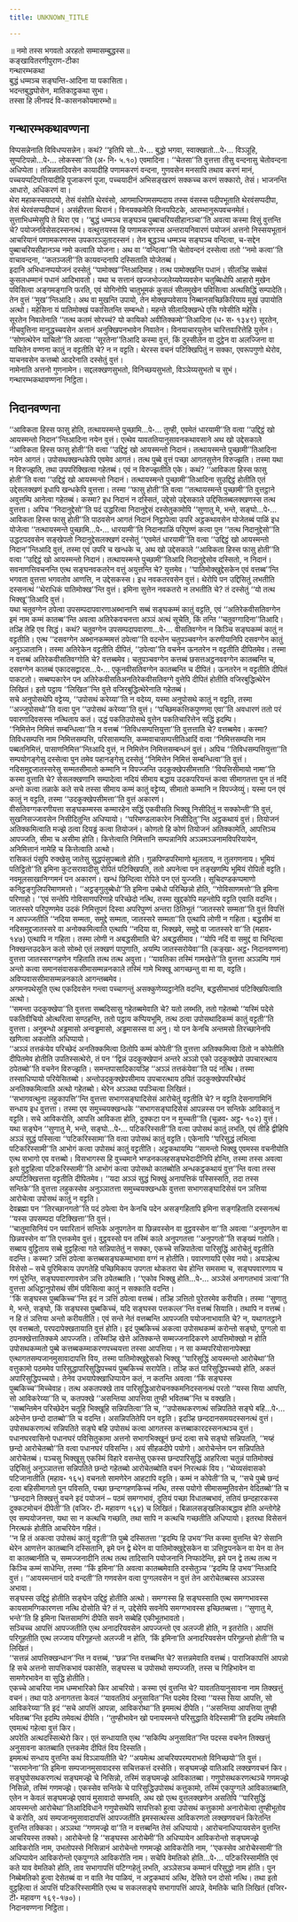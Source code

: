 ```yaml
---
title: UNKNOWN_TITLE

---
```

॥ नमो तस्स भगवतो अरहतो सम्मासम्बुद्धस्स॥  
कङ्खावितरणीपुराण-टीका  
गन्थारम्भकथा  
बुद्धं धम्मञ्च सङ्घन्ति-आदिना या पकासिता।  
भदन्तबुद्धघोसेन, मातिकाट्ठकथा सुभा।  
तस्सा हि लीनपदं वि-कासनकोयमारम्भो॥  


## गन्थारम्भकथावण्णना

विप्पसन्नेनाति विविधप्पसन्नेन। कथं? ‘‘इतिपि सो…पे॰… बुद्धो भगवा, स्वाक्खातो…पे॰… विञ्ञूहि, सुप्पटिपन्नो…पे॰… लोकस्सा’’ति (अ॰ नि॰ ५.१०) एवमादिना। ‘‘चेतसा’’ति वुत्तत्ता तीसु वन्दनासु चेतोवन्दना अधिप्पेता। तन्निन्नतादिवसेन कायादीहि पणामकरणं वन्दना, गुणवसेन मनसापि तथाव करणं मानं, पच्चयप्पटिपत्तियादीहि पूजाकरणं पूजा, पच्चयादीनं अभिसङ्खरणं सक्कच्च करणं सक्कारो, तेसं। भाजनन्ति आधारो, अधिकरणं वा।  
थेरा महाकस्सपादयो, तेसं वंसोति थेरवंसो, आगमाधिगमसम्पदाय तस्स वंसस्स पदीपभूताति थेरवंसप्पदीपा, तेसं थेरवंसप्पदीपानं। असंहीरत्ता थिरानं। विनयक्कमेति विनयपिटके, आरम्भानुरूपवचनमेतं। सुत्ताभिधम्मेसुपि ते थिरा एव। ‘‘बुद्धं धम्मञ्च सङ्घञ्च पुब्बाचरियसीहानञ्चा’’ति अवत्वा कस्मा विसुं वुत्तन्ति चे? पयोजनविसेसदस्सनत्थं। वत्थुत्तयस्स हि पणामकरणस्स अन्तरायनिवारणं पयोजनं अत्तनो निस्सयभूतानं आचरियानं पणामकरणस्स उपकारञ्ञुतादस्सनं। तेन बुद्धञ्च धम्मञ्च सङ्घञ्च वन्दित्वा, च-सद्देन पुब्बाचरियसीहानञ्च नमो कत्वाति योजना। अथ वा ‘‘वन्दित्वा’’ति चेतोवन्दनं दस्सेत्वा ततो ‘‘नमो कत्वा’’ति वाचावन्दना, ‘‘कतञ्जली’’ति कायवन्दनापि दस्सिताति योजेतब्बं।  
इदानि अभिधानप्पयोजनं दस्सेतुं ‘‘पामोक्ख’’न्तिआदिमाह। तत्थ पामोक्खन्ति पधानं। सीलञ्हि सब्बेसं कुसलधम्मानं पधानं आदिभावतो। यथा च सत्तानं खज्जभोज्जलेय्यपेय्यवसेन चतुब्बिधोपि आहारो मुखेन पविसित्वा अङ्गमङ्गानि फरति, एवं योगिनोपि चातुभूमकं कुसलं सीलमुखेन पविसित्वा अत्थसिद्धिं सम्पादेति। तेन वुत्तं ‘‘मुख’’न्तिआदि। अथ वा मुखन्ति उपायो, तेन मोक्खप्पवेसाय निब्बानसच्छिकिरियाय मुखं उपायोति अत्थो। महेसिना यं पातिमोक्खं पकासितन्ति सम्बन्धो। महन्ते सीलादिक्खन्धे एसि गवेसीति महेसि।  
सूरतेन निवातेनाति ‘‘तत्थ कतमं सोरच्चं? यो कायिको अवीतिक्कमो’’तिआदिना (ध॰ स॰ १३४९) सूरतेन, नीचवुत्तिना मानुद्धच्चवसेन अत्तानं अनुक्खिपनभावेन निवातेन। विनयाचारयुत्तेन चारित्तवारित्तेहि युत्तेन। ‘‘सोणत्थेरेन याचितो’’ति अवत्वा ‘‘सूरतेना’’तिआदि कस्मा वुत्तं, किं दुस्सीलेन वा दुट्ठेन वा अलज्जिना वा याचितेन वण्णना कातुं न वट्टतीति चे? न न वट्टति। थेरस्स वचनं पटिक्खिपितुं न सक्का, एवरूपगुणो थेरोव, याचनवसेन कत्तब्बो आदरेनाति दस्सेतुं वुत्तं।  
नामेनाति अत्तनो गुणनामेन। सद्दलक्खणसुभतो, विनिच्छयसुभतो, विञ्ञेय्यसुभतो च सुभं।  
गन्थारम्भकथावण्णना निट्ठिता।  


## निदानवण्णना

‘‘आविकता हिस्स फासु होति, तत्थायस्मन्ते पुच्छामि…पे॰… तुण्ही, एवमेतं धारयामी’’ति वत्वा ‘‘उद्दिट्ठं खो आयस्मन्तो निदान’’न्तिआदिना नयेन वुत्तं। एत्थेव यावततियानुसावनकथावसाने अथ खो उद्देसकाले ‘‘आविकता हिस्स फासु होती’’ति वत्वा ‘‘उद्दिट्ठं खो आयस्मन्तो निदानं। तत्थायस्मन्ते पुच्छामी’’तिआदिना नयेन आगतं। उपोसथक्खन्धकेपि एवमेव आगतं। तत्थ पुब्बे वुत्तं पच्छा आगतसुत्तेन विरुज्झति। तस्मा यथा न विरुज्झति, तथा उपपरिक्खित्वा गहेतब्बं। एवं न विरुज्झतीति एके। कथं? ‘‘आविकता हिस्स फासु होती’’ति वत्वा ‘‘उद्दिट्ठं खो आयस्मन्तो निदानं। तत्थायस्मन्ते पुच्छामी’’तिआदिना सुउद्दिट्ठं होतीति एतं उद्देसलक्खणं इधापि खन्धकेपि वुत्तत्ता। तस्मा ‘‘फासु होती’’ति वत्वा ‘‘तत्थायस्मन्ते पुच्छामी’’ति वुत्तट्ठाने अवुत्तम्पि आनेत्वा गहेतब्बं। कस्मा? इध निदानं न दस्सितं, उद्देसो उद्देसकाले उद्दिसितब्बलक्खणस्स तत्थ वुत्तत्ता। अपिच ‘‘निदानुद्देसो’’ति पदं उद्धरित्वा निदानुद्देसं दस्सेतुकामोपि ‘‘सुणातु मे, भन्ते, सङ्घो…पे॰… आविकता हिस्स फासु होती’’ति पाठवसेन आगतं निदानं निट्ठापेत्वा उपरि अट्ठकथावसेन योजेतब्बं पाळिं इध योजेत्वा ‘‘तत्थायस्मन्ते पुच्छामि…पे॰… धारयामी’’ति निदानपाळिं परिपुण्णं कत्वा पुन ‘‘तत्थ निदानुद्देसो’’ति उद्धटपदवसेन सङ्खेपतो निदानुद्देसलक्खणं दस्सेतुं ‘‘एवमेतं धारयामी’’ति वत्वा ‘‘उद्दिट्ठं खो आयस्मन्तो निदान’’न्तिआदि वुत्तं, तस्मा एवं उपरि च खन्धके च, अथ खो उद्देसकाले ‘‘आविकता हिस्स फासु होती’’ति वत्वा ‘‘उद्दिट्ठं खो आयस्मन्तो निदानं। तत्थायस्मन्ते पुच्छामी’’तिआदि निदानुद्देसोव दस्सितो, न निदानं।  
सवनाणत्तिवचनन्ति एत्थ सङ्घनवकतरेन वत्तुं अयुत्तन्ति चे? युत्तमेव। ‘‘पातिमोक्खुद्देसकेन एवं वत्तब्ब’’न्ति भगवता वुत्तत्ता भगवतोव आणत्ति, न उद्देसकस्स। इध नवकतरवसेन वुत्तं। थेरोपि पन उद्दिसितुं लभतीति दस्सनत्थं ‘‘थेराधिकं पातिमोक्ख’’न्ति वुत्तं। इमिना सुत्तेन नवकतरो न लभतीति चे? तं दस्सेतुं ‘‘यो तत्थ भिक्खू’’तिआदि वुत्तं।  
यथा चतुवग्गेन ठपेत्वा उपसम्पदापवारणाअब्भानानि सब्बं सङ्घकम्मं कातुं वट्टति, एवं ‘‘अतिरेकवीसतिवग्गेन इमं नाम कम्मं कातब्ब’’न्ति अवत्वा अतिरेकवचनत्ता अञ्ञं अत्थं सूचेति, किं तन्ति ‘‘चतुवग्गादिना’’तिआदि। तञ्हि तेहि एव सिद्धं। कथं? चतुवग्गेन उपसम्पदापवारणा…पे॰… वीसतिवग्गेन न किञ्चि सङ्घकम्मं कातुं न वट्टतीति। एत्थ ‘‘दसवग्गेन अब्भानकम्ममत्तं ठपेत्वा’’ति वदन्तेन चतुपञ्चवग्गेन करणीयानिपि दसवग्गेन कातुं अनुञ्ञातानि। तस्मा अतिरेकेन वट्टतीति दीपितं, ‘‘ठपेत्वा’’ति वचनेन ऊनतरेन न वट्टतीति दीपितमेव। तस्मा न वत्तब्बं अतिरेकवीसतिवग्गोति चे? वत्तब्बमेव। चतुपञ्चवग्गेन कत्तब्बं छसत्तअट्ठनववग्गेन कातब्बन्ति च, दसवग्गेन कातब्बं एकादसद्वादस…पे॰… एकूनवीसतिवग्गेन कातब्बन्ति च दीपितं। ऊनतरेन न वट्टतीति दीपितं पाकटतो। सब्बप्पकारेन पन अतिरेकवीसतिअनतिरेकवीसतिवग्गे वुत्तेपि दीपितं होतीति वजिरबुद्धित्थेरेन लिखितं। इतो पट्ठाय ‘‘लिखित’’न्ति वुत्ते वजिरबुद्धित्थेरेनाति गहेतब्बं।  
सचे अनुपोसथेपि वट्टेय्य, ‘‘उपोसथं करेय्या’’ति न वदेय्य, यस्मा अनुपोसथे कातुं न वट्टति, तस्मा ‘‘अज्जुपोसथो’’ति वत्वा पुन ‘‘उपोसथं करेय्या’’ति वुत्तं। ‘‘पच्छिमकत्तिकपुण्णमा एवा’’ति अवधारणं ततो परं पवारणादिवसस्स नत्थिताय कतं। उद्धं पकतिउपोसथे वुत्तेन पकतिचारित्तेन सद्धिं इदम्पि।  
‘‘निमित्तेन निमित्तं सम्बन्धित्वा’’ति न वत्तब्बं ‘‘तिविधसम्पत्तियुत्ता’’ति वुत्तत्ताति चे? वत्तब्बमेव। कस्मा? तिविधसम्पत्ति नाम निमित्तसम्पत्ति, परिसासम्पत्ति, कम्मवाचासम्पत्तीतिआदिं वत्वा ‘‘निमित्तसम्पत्ति नाम पब्बतनिमित्तं, पासाणनिमित्त’’न्तिआदि वुत्तं, न निमित्तेन निमित्तसम्बन्धनं वुत्तं। अपिच ‘‘तिविधसम्पत्तियुत्ता’’ति सम्पयोगङ्गेसु दस्सेत्वा पुन तमेव पहानङ्गेसु दस्सेतुं ‘‘निमित्तेन निमित्तं सम्बन्धित्वा’’ति वुत्तं। नदिसमुद्दजातस्सरेसु सम्मतसीमातो कम्मानि न विपज्जन्ति उदकुक्खेपसीमत्ताति ‘‘विपत्तिसीमायो नामा’’ति कस्मा वुत्ताति चे? सेसलक्खणानि सम्पादेत्वा नदियं सीमाय बद्धाय उदकपरियन्तं कत्वा सीमागतत्ता पुन तं नदिं अन्तो कत्वा तळाके कते सचे तस्सा सीमाय कम्मं कातुं वट्टेय्य, सीमातो कम्मानि न विपज्जेय्युं। यस्मा पन एवं कातुं न वट्टति, तस्मा ‘‘उदकुक्खेपसीमत्ता’’ति वुत्तं अकारणं।  
वीसतिवग्गकरणीयत्ता सङ्घकम्मस्स कम्मारहेन सद्धिं एकवीसति भिक्खू निसीदितुं न सक्कोन्ती’’ति वुत्तं, सुखनिसज्जावसेन निसीदितुन्ति अधिप्पायो। ‘‘परिमण्डलाकारेन निसीदितु’’न्ति अट्ठकथायं वुत्तं। तियोजनं अतिक्कमित्वाति मज्झे ठत्वा दियड्ढं कत्वा तियोजनं। कोणतो हि कोणं तियोजनं अतिक्कामेति, आपत्तिञ्च आपज्जति, सीमा च असीमा होति। कित्तेत्वाति निमित्तानि सम्पन्नानिपि अञ्ञमञ्ञनामविपरियायेन, अनिमित्तानं नामेहि च कित्तेत्वाति अत्थो।  
रासिकतं पंसुपि रुक्खेसु जातेसु सुद्धपंसुपब्बतो होति। गुळपिण्डपरिमाणो थूलताय, न तुलगणनाय। भूमियं पतिट्ठितो’’ति इमिना कुटसरावादीसु रोपितं पटिक्खिपति, ततो अपनेत्वा पन तङ्खणम्पि भूमियं रोपितो वट्टति। नवमूलसाखानिग्गमनं पन अकारणं। खन्धं छिन्दित्वा रोपिते पन एतं युज्जति। सूचिदण्डकप्पमाणो कनिट्ठङ्गुलिपरिमाणमत्तो। ‘‘अट्ठङ्गुलुब्बेधो’’ति इमिना उब्बेधो परिच्छिन्नो होति, ‘‘गोविसाणमत्तो’’ति इमिना परिणाहो। ‘‘एवं सन्तेपि गोविसाणपरिणाहे परिच्छेदो नत्थि, तस्मा खुद्दकोपि महन्तोपि वट्टति एवाति वदन्ति।  
जातस्सरे परिपुण्णमेव उदकं निमित्तूपगं दिस्वा अपरिपुण्णं अन्तरा ठितिभूतं ‘‘जातस्सरे सम्मता’’ति वुत्तं विपत्तिं न आपज्जतीति ‘‘नदिया सम्मता, समुद्दे सम्मता, जातस्सरे सम्मता’’ति एत्थापि लोणी न गहिता। बद्धसीमं वा नदिसमुद्दजातस्सरे वा अनोक्कमित्वाति एत्थापि ‘‘नदिया वा, भिक्खवे, समुद्दे वा जातस्सरे वा’’ति (महाव॰ १४७) एत्थापि न गहिता। तस्मा लोणी न अबद्धसीमाति चे? अबद्धसीमाव। ‘‘योपि नदिं वा समुद्दं वा भिन्दित्वा निक्खन्तउदकेन कतो सोब्भो एतं लक्खणं पापुणाति, अयम्पि जातस्सरोयेवा’’ति (कङ्खा॰ अट्ठ॰ निदानवण्णना) वुत्तत्ता जातस्सरग्गहणेन गहिताति तत्थ तत्थ अवुत्ता। ‘‘यावतिका तस्मिं गामखेत्ते’’ति वुत्तत्ता अञ्ञम्पि गामं अन्तो कत्वा समानसंवासकसीमासम्मन्ननकाले तस्मिं गामे भिक्खू आगच्छन्तु वा मा वा, वट्टति। अविप्पवाससीमासम्मन्ननकाले आगन्तब्बमेव।  
अगमनपथेसूति एत्थ एकदिवसेन गन्त्वा पच्चागन्तुं असक्कुणेय्यट्ठानेति वदन्ति, बद्धसीमाभावं पटिक्खिपित्वाति अत्थो।  
‘‘समन्ता उदकुक्खेपा’’ति वुत्तत्ता सब्बदिसासु गहेतब्बमेवाति चे? यतो लब्भति, ततो गहेतब्बो ‘‘यस्मिं पदेसे पकतिवीचियो ओत्थरित्वा सण्ठहन्ति, ततो पट्ठाय कप्पियभूमि, तत्थ ठत्वा उपोसथादिकम्मं कातुं वट्टती’’ति वुत्तत्ता। अनुबन्धो अड्ढमासो अन्वड्ढमासो, अड्ढमासस्स वा अनु। यो पन केनचि अन्तमसो तिरच्छानेनपि खणित्वा अकतोति अधिप्पायो।  
‘‘अञ्ञं तत्तकंयेव परिच्छेदं अनतिक्कमित्वा ठितोपि कम्मं कोपेती’’ति वुत्तत्ता अतिक्कमित्वा ठितो न कोपेतीति दीपितमेव होतीति उपतिस्सत्थेरो, तं पन ‘‘द्विन्नं उदकुक्खेपानं अन्तरे अञ्ञो एको उदकुक्खेपो उपचारत्थाय ठपेतब्बो’’ति वचनेन विरुज्झति। समन्तपासादिकायञ्हि ‘‘अञ्ञं तत्तकंयेवा’’ति पदं नत्थि। तस्मा तस्साधिप्पायो परियेसितब्बो। अन्तोउदकुक्खेपसीमाय उपचारत्थाय ठपितं उदकुक्खेपपरिच्छेदं अनतिक्कमित्वाति अत्थो गहेतब्बो। थेरेन अञ्ञथा पपञ्चित्वा लिखितं।  
‘‘सभागवत्थुना लहुकापत्ति’’न्ति वुत्तत्ता सभागसङ्घादिसेसं आरोचेतुं वट्टतीति चे? न वट्टति देसनागामिनिं सन्धाय इध वुत्तत्ता। तस्मा एव समुच्चयक्खन्धके ‘‘सभागसङ्घादिसेसं आपन्नस्स पन सन्तिके आविकातुं न वट्टति। सचे आविकरोति, आपत्ति आविकता होति, दुक्कटा पन न मुच्चती’’ति (चूळव॰ अट्ठ॰ १०२) वुत्तं। यथा सङ्घेन ‘‘सुणातु मे, भन्ते, सङ्घो…पे॰… पटिकरिस्सती’’ति वत्वा उपोसथं कातुं लभति, एवं तीहि द्वीहिपि अञ्ञं सुद्धं पस्सित्वा ‘‘पटिकरिस्सामा’’ति वत्वा उपोसथं कातुं वट्टति। एकेनापि ‘‘परिसुद्धं लभित्वा पटिकरिस्सामी’’ति आभोगं कत्वा उपोसथं कातुं वट्टतीति। अट्ठकथायम्पि ‘‘सामन्तो भिक्खु एवमस्स वचनीयोति एत्थ सभागो एव वत्तब्बो। विसभागस्स हि वुच्चमाने भण्डनकलहसङ्घभेदादीनिपि होन्ति, तस्मा तस्स अवत्वा इतो वुट्ठहित्वा पटिकरिस्सामी’’ति आभोगं कत्वा उपोसथो कातब्बोति अन्धकट्ठकथायं वुत्त’’न्ति वत्वा तस्स अप्पटिक्खित्तत्ता वट्टतीति दीपितमेव। ‘‘यदा अञ्ञं सुद्धं भिक्खुं अनापत्तिकं पस्सिस्सति, तदा तस्स सन्तिके’’ति वुत्तत्ता लहुकस्सेव अनुञ्ञातत्ता समुच्चयक्खन्धके वुत्तत्ता सभागसङ्घादिसेसं पन ञत्तिया आरोचेत्वा उपोसथं कातुं न वट्टति।  
देवब्रह्मा पन ‘‘तिरच्छानगतो’’ति पदं ठपेत्वा येन केनचि पदेन असङ्गहितापि इमिना सङ्गहिताति दस्सनत्थं ‘‘यस्स उपसम्पदा पटिक्खित्ता’’ति वुत्तं।  
‘‘चातुमासिनियं पन पवारितानं सन्तिके अनुपगतेन वा छिन्नवस्सेन वा वुट्ठवस्सेन वा’’ति अवत्वा ‘‘अनुपगतेन वा छिन्नवस्सेन वा’’ति एत्तकमेव वुत्तं। वुट्ठवस्सो पन तस्मिं काले अनुपगतत्ता ‘‘अनुपगतो’’ति सङ्ख्यं गतोति। सब्बाय वुट्ठिताय सब्बे वुट्ठहित्वा गते सन्निपातेतुं न सक्का, एकच्चे सन्निपातेत्वा पारिसुद्धिं आरोचेतुं वट्टतीति वदन्ति। कस्मा? ञत्तिं ठपेत्वा कत्तब्बसङ्घकम्माभावा वग्गं न होतीति। पवारणायपि एसेव नयो। अयञ्हेत्थ विसेसो – सचे पुरिमिकाय उपगतेहि पच्छिमिकाय उपगता थोकतरा चेव होन्ति समसमा च, सङ्घपवारणाय च गणं पूरेन्ति, सङ्घपवारणावसेन ञत्ति ठपेतब्बाति। ‘‘एकोव भिक्खु होति…पे॰… अञ्ञेसं अनागतभावं ञत्वा’’ति वुत्तत्ता अधिट्ठानुपोसथं सीमं पविसित्वा कातुं न सक्काति वदन्ति।  
‘‘किं सङ्घस्स पुब्बकिच्च’’न्ति इदं न ञत्तिं ठपेत्वा वत्तब्बं। तञ्हि ञत्तितो पुरेतरमेव करीयति। तस्मा ‘‘सुणातु मे, भन्ते, सङ्घो, किं सङ्घस्स पुब्बकिच्चं, यदि सङ्घस्स पत्तकल्ल’’न्ति वत्तब्बं सियाति। तथापि न वत्तब्बं। न हि तं ञत्तिया अन्तो करीयतीति। एवं सन्ते नेतं वत्तब्बन्ति आपज्जति पयोजनाभावाति चे? न, यथागतट्ठाने एव वत्तब्बतो, परपदापेक्खतायाति वुत्तं होति। इदं पुब्बकिच्चं अकत्वा उपोसथकम्मं करोन्तो सङ्घो, पुग्गलो वा ठपनक्खेत्तातिक्कमे आपज्जति। तस्मिञ्हि खेत्ते अतिक्कन्ते सम्मज्जनादिकरणे आपत्तिमोक्खो न होति उपोसथकम्मतो पुब्बे कत्तब्बकम्माकरणपच्चयत्ता तस्सा आपत्तिया। न सा कम्मपरियोसानापेक्खा एत्थागतसम्पजानमुसावादापत्ति विय, तस्मा पातिमोक्खुद्देसको भिक्खु ‘‘पारिसुद्धिं आयस्मन्तो आरोचेथा’’ति वत्तुकामो पठममेव पारिसुद्धापारिसुद्धिपच्चयं पुब्बकिच्चं सरापेति। तञ्हि कतं पारिसुद्धिपच्चयो होति, अकतं अपारिसुद्धिपच्चयो। तेनेव उभयापेक्खाधिप्पायेन कतं, न कतन्ति अवत्वा ‘‘किं सङ्घस्स पुब्बकिच्च’’मिच्चेवाह। तत्थ अकतपक्खे ताव पारिसुद्धिआरोचनक्कमनिदस्सनत्थं परतो ‘‘यस्स सिया आपत्ति, सो आविकरेय्या’’ति च, कतपक्खे ‘‘असन्तिया आपत्तिया तुण्ही भवितब्ब’’न्ति च वक्खति।  
‘‘सब्बन्तिमेन परिच्छेदेन चतूहि भिक्खूहि सन्निपतित्वा’’ति च, ‘‘उपोसथकरणत्थं सन्निपतिते सङ्घे बहि…पे॰… अदेन्तेन छन्दो दातब्बो’’ति च वदन्ति। असन्निपतितेपि पन वट्टति। इदञ्हि छन्ददानसमयदस्सनत्थं वुत्तं। उपोसथकरणत्थं सन्निपतिते सङ्घे बहि उपोसथं कत्वा आगतस्स कत्तब्बाकारदस्सनत्थञ्च वुत्तं। पधानघरवासिनो पधानघरं पविसितुकामा अत्तनो सभागभिक्खूनं छन्दं दत्वा सचे सङ्घो सन्निपतति, ‘‘मय्हं छन्दो आरोचेतब्बो’’ति वत्वा पधानघरं पविसन्ति। अयं सीहळदीपे पयोगो। आरोचेन्तेन पन सन्निपतिते आरोचेतब्बं। पञ्चसु भिक्खूसु एकस्मिं विहारे वसन्तेसु एकस्स छन्दपारिसुद्धिं आहरित्वा चतुन्नं पातिमोक्खं उद्दिसितुं अनुञ्ञातत्ता सन्निपतिते छन्दो गहेतब्बो आरोचेतब्बोति वचनं निरत्थकं विय। ‘‘थेय्यसंवासको पटिजानातीति (महाव॰ १६५) वचनतो सामणेरेन आहटापि वट्टति। कम्मं न कोपेती’’ति च, ‘‘सचे पुब्बे छन्दं दत्वा बहिसीमागतो पुन पविसति, पच्छा छन्दग्गहणकिच्चं नत्थि, तस्स पयोगो सीमासम्मुतिवसेन वेदितब्बो’’ति च ‘‘छन्ददाने तिक्खत्तुं वचने इदं पयोजनं – पठमं समग्गभावं, दुतियं पच्छा विधातब्बभावं, ततियं छन्दहारकस्स दुक्कटमोचनं दीपेती’’ति (वजिर॰ टी॰ महावग्ग १६४) च लिखितं। बिळालसङ्खलिकाबद्धाव होति अन्तोगेहे एव सम्पयोजनत्ता, यथा सा न कत्थचि गच्छति, तथा सापि न कत्थचि गच्छतीति अधिप्पायो। इतरथा विसेसनं निरत्थकं होतीति आचरियेन गहितं।  
‘‘न हि तं अकत्वा उपोसथं कातुं वट्टती’’ति पुब्बे दस्सितत्ता ‘‘इदम्पि हि उभय’’न्ति कस्मा वुत्तन्ति चे? सेसानि थेरेन आणत्तेन कातब्बानि दस्सितानि, इमे पन द्वे थेरेन वा पातिमोक्खुद्देसकेन वा ञत्तिट्ठपनकेन वा येन वा तेन वा कातब्बानीति च, सम्मज्जनादीनि तत्थ तत्थ तादिसानि पयोजनानि निप्फादेन्ति, इमे पन द्वे तत्थ तत्थ न किञ्चि कम्मं साधेन्ति, तस्मा ‘‘किं इमिना’’ति अवत्वा कातब्बमेवाति दस्सेतुञ्च ‘‘इदम्पि हि उभय’’न्तिआदि वुत्तं। ‘‘आयस्मन्तानं पादे वन्दती’’ति गणवसेन वत्वा पुग्गलवसेन न वुत्तं तेन आरोचेतब्बस्स अञ्ञस्स अभावा।  
सङ्घस्स उद्दिट्ठं होतीति सङ्घेन उद्दिट्ठं होतीति अत्थो। समग्गस्स हि सङ्घस्साति एत्थ समग्गभावस्स कायसामग्गिकारणत्ता नत्थि दोसोति चे? तं न, उद्देसेपि सवनेपि समग्गभावस्स इच्छितब्बत्ता। ‘‘सुणातु मे, भन्ते’’ति हि इमिना चित्तसामग्गिं दीपेति सवने सब्बेहि एकीभूतभावतो।  
सञ्चिच्च आपत्तिं आपज्जतीति एत्थ अनादरियवसेन आपज्जन्तो एव अलज्जी होति, न इतरोति। आपत्तिं परिगूहतीति एत्थ लज्जाय परिगूहन्तो अलज्जी न होति, ‘किं इमिना’ति अनादरियवसेन परिगूहन्तो होती’’ति च लिखितं।  
‘‘सत्तन्नं आपत्तिक्खन्धान’’न्ति न वत्तब्बं, ‘‘छन्न’’न्ति वत्तब्बन्ति चे? सत्तन्नमेवाति वत्तब्बं। पाराजिकापत्तिं आपन्नो हि सचे अत्तनो सापत्तिकभावं पकासेति, सङ्घस्स च उपोसथो सम्पज्जति, तस्स च गिहिभावेन वा सामणेरभावेन वा सुद्धि होतीति।  
एकच्चे आचरिया नाम धम्मभारिको किर आचरियो। कस्मा एवं वुत्तन्ति चे? यावततियानुसावना नाम तिक्खत्तुं वचनं। तथा पाठे अनागतत्ता केवलं ‘‘यावततियं अनुसावित’’न्ति पदमेव दिस्वा ‘‘यस्स सिया आपत्ति, सो आविकरेय्या’’ति इदं ‘‘सचे आपत्तिं आपन्ना, आविकरोथा’’ति इममत्थं दीपेति। ‘‘असन्तिया आपत्तिया तुण्ही भवितब्ब’’न्ति इदम्पि तमेवत्थं दीपेति। ‘‘तुण्हीभावेन खो पनायस्मन्ते परिसुद्धाति वेदिस्सामी’’ति इदम्पि तमेवाति एवमत्थं गहेत्वा वुत्तं किर।  
अपरेति अत्थदस्सित्थेरो किर। एतं सन्धायाति एत्थ ‘‘सकिम्पि अनुसावित’’न्ति पदस्स वचनेन तिक्खत्तुं अनुसावना कातब्बाति एत्तकमेव दीपितं विय दिस्सति।  
इममत्थं सन्धाय वुत्तन्ति कथं विञ्ञायतीति चे? ‘‘अयमेत्थ आचरियपरम्पराभतो विनिच्छयो’’ति वुत्तं।  
‘‘सरमानेना’’ति इमिना सम्पजानमुसावादस्स सचित्तकत्तं दस्सेति। सङ्घमज्झे वातिआदि लक्खणवचनं किर। सङ्घुपोसथकरणत्थं सङ्घमज्झे चे निसिन्नो, तस्मिं सङ्घमज्झे आविकातब्बा। गणुपोसथकरणत्थञ्चे गणमज्झे निसिन्नो, तस्मिं गणमज्झे। एकस्सेव सन्तिके चे पारिसुद्धिउपोसथं कत्तुकामो, तस्मिं एकपुग्गले आविकातब्बाति, एतेन न केवलं सङ्घमज्झे एवायं मुसावादो सम्भवति, अथ खो एत्थ वुत्तलक्खणेन असतिपि ‘‘पारिसुद्धिं आयस्मन्तो आरोचेथा’’तिआदिविधाने गणुपोसथेपि सापत्तिको हुत्वा उपोसथं कत्तुकामो अनारोचेत्वा तुण्हीभूतोव चे करोति, अयं सम्पजानमुसावादापत्तिं आपज्जतीति इमस्सत्थस्स आविकरणतो लक्खणवचनं किरेतन्ति वुत्तन्ति तक्किका। अञ्ञथा ‘‘गणमज्झे वा’’ति न वत्तब्बन्ति तेसं अधिप्पायो। आरोचनाधिप्पायवसेन वुत्तन्ति आचरियस्स तक्को। आरोचेन्तो हि ‘‘सङ्घस्स आरोचेमी’’ति अधिप्पायेन आविकरोन्तो सङ्घमज्झे आविकरोति नाम, उभतोपस्से निसिन्नानं आरोचेन्तो गणमज्झे आविकरोति नाम, ‘‘एकस्सेव आरोचेस्सामी’’ति अधिप्पायेन आविकरोन्तो एकपुग्गले आविकरोति नाम। सचेपि वेमतिको होति…पे॰… पटिकरिस्सामीति एवं कते याव वेमतिको होति, ताव सभागापत्तिं पटिग्गहेतुं लभति, अञ्ञेसञ्च कम्मानं परिसुद्धो नाम होति। पुन निब्बेमतिको हुत्वा देसेतब्बं वा न वाति नेव पाळियं, न अट्ठकथायं अत्थि, देसिते पन दोसो नत्थि। तथा इतो वुट्ठहित्वा तं आपत्तिं पटिकरिस्सामीति एत्थ च सकलसङ्घे सभागापत्तिं आपन्ने, वेमतिके चाति लिखितं (वजिर॰ टी॰ महावग्ग १६९-१७०)।  
निदानवण्णना निट्ठिता।  